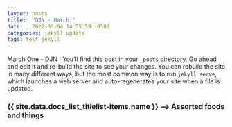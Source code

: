 ```yaml
---
layout: posts
title:  "DJN - March!"
date:   2022-03-04 14:55:59 -0500
categories: jekyll update
tags: test jekyll
---
```

March One - DJN : You’ll find this post in your `_posts` directory. Go ahead and edit it and re-build the site to see your changes. You can rebuild the site in many different ways, but the most common way is to run `jekyll serve`, which launches a web server and auto-regenerates your site when a file is updated.

<h3>
  {{ site.data.docs_list_titlelist-items.name }} --> Assorted foods and things
</h3>
